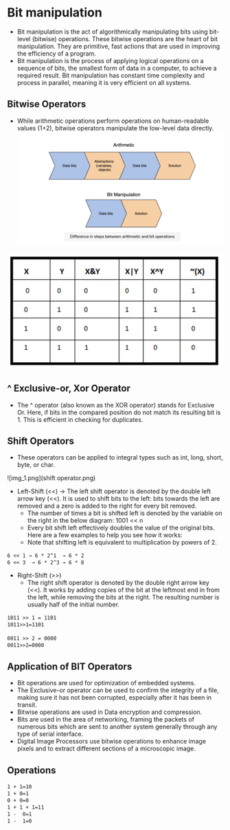 # Bit manipulation

* Bit manipulation is the act of algorithmically manipulating bits using bit-level (bitwise) operations. These bitwise
  operations are the heart of bit manipulation. They are primitive, fast actions that are used in improving the
  efficiency of a program.
* Bit manipulation is the process of applying logical operations on a sequence of bits, the smallest form of data in a
  computer, to achieve a required result. Bit manipulation has constant time complexity and process in parallel, meaning
  it is very efficient on all systems.

## Bitwise Operators

* While arithmetic operations perform operations on human-readable values (1+2), bitwise operators manipulate the
  low-level data directly.
  ![bitwsit_vs_arithmetic.png](bitwise_vs_arithmetic.png)

![img.png](bit-manipulation.png)

## ^ Exclusive-or, Xor Operator

* The ^ operator (also known as the XOR operator) stands for Exclusive Or. Here, if bits in the compared position do not
  match its resulting bit is 1. This is efficient in checking for duplicates.

## Shift Operators

* These operators can be applied to integral types such as int, long, short, byte, or char.

![img_1.png](shift operator.png)

* Left-Shift (<<) -> The left shift operator is denoted by the double left arrow key (<<). It is used to shift bits to
  the left: bits towards the left are removed and a zero is added to the right for every bit removed.
    * The number of times a bit is shifted left is denoted by the variable on the right in the below diagram: 1001 << n
    * Every bit shift left effectively doubles the value of the original bits. Here are a few examples to help you see
      how it works:
    * Note that shifting left is equivalent to multiplication by powers of 2.

```
6 << 1 → 6 * 2^1  → 6 * 2
6 << 3  → 6 * 2^3 → 6 * 8
```

* Right-Shift (>>)
    * The right shift operator is denoted by the double right arrow key (<<). It works by adding copies of the bit at
      the leftmost end in from the left, while removing the bits at the right. The resulting number is usually half of
      the initial number.

```
1011 >> 1 = 1101
1011>>1=1101

0011 >> 2 = 0000
0011>>2=0000
```

## Application of BIT Operators

* Bit operations are used for optimization of embedded systems.
* The Exclusive-or operator can be used to confirm the integrity of a file, making sure it has not been corrupted,
  especially after it has been in transit.
* Bitwise operations are used in Data encryption and compression.
* Bits are used in the area of networking, framing the packets of numerous bits which are sent to another system
  generally through any type of serial interface.
* Digital Image Processors use bitwise operations to enhance image pixels and to extract different sections of a
  microscopic image.

## Operations

```
1 + 1=10
1 + 0=1
0 + 0=0
1 + 1 + 1=11
1 -  0=1
1 -  1=0
```
